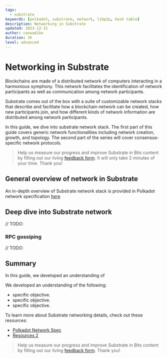 ```yaml
---
tags:
  - substrate
keywords: [polkadot, substrate, network, libp2p, hash table]
description: Networking in Substrate
updated: 2023-12-31
author: cenwadike
duration: 3h
level: advanced
---
```


# Networking in Substrate

Blockchains are made of a distributed network of computers interacting in a
harmonious symphony. This network facilitates the identification of network
participants as well as communication among network participants.

Substrate comes out of the box with a suite of customizable network stacks that
describe and facilitate how a blockchain network can be created, how new
participants join, and how different kinds of network information are
distributed among network participants.

In this guide, we dive into substrate network stack. The first part of this
guide covers generic network functionalities including network creation,
growth, and topology. The second part of the series will cover
consensus-specific network protocols.

>Help us measure our progress and improve Substrate in Bits content by filling
out our living [feedback form](https://airtable.com/shr7CrrZ5zqlhWEUD).
It will only take 2 minutes of your time. Thank you!

## General overview of network in Substrate

An in-depth overview of Substrate network stack is provided in Polkadot network
specification [here](https://spec.polkadot.network/chap-networking)

## Deep dive into Substrate network

// TODO:

### RPC gossiping

// TODO:

## Summary

In this guide, we developed an understanding of <primary learning objective>

We developed an understanding of the following:

- specific objective.
- specific objective.
- specific objective.

To learn more about Substrate networking details, check out these
resources:

- [Polkadot Network Spec](https://spec.polkadot.network/chap-networking)
- [Resources 2](https://)

>Help us measure our progress and improve Substrate in Bits content by filling
out our living [feedback form](https://airtable.com/shr7CrrZ5zqlhWEUD).
Thank you!
